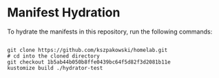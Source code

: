 
# Manifest Hydration

To hydrate the manifests in this repository, run the following commands:

```shell

git clone https://github.com/kszpakowski/homelab.git
# cd into the cloned directory
git checkout 1b5ab44b050b8ffe0439bc64f5d82f3d2081b11e
kustomize build ./hydrator-test
```